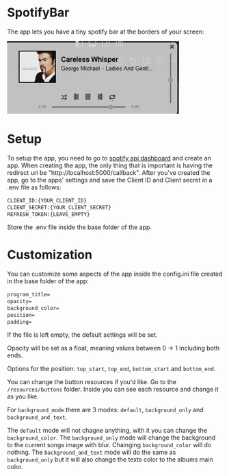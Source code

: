 # SpotifyBar 
The app lets you have a tiny spotify bar at the borders of your screen:

![Image example of the app](resources/images/example.png)

# Setup
To setup the app, you need to go to [spotify api dashboard](https://developer.spotify.com/dashboard) and create an app.
When creating the app, the only thing that is important is having the redirect uri be "http://localhost:5000/callback".
After you've created the app, go to the apps' settings and save the Client ID and Client secret in a .env file as follows:

    CLIENT_ID:{YOUR_CLIENT_ID}
    CLIENT_SECRET:{YOUR_CLIENT_SECRET}
    REFRESH_TOKEN:{LEAVE_EMPTY}

Store the .env file inside the base folder of the app.

# Customization
You can customize some aspects of the app inside the config.ini file created in the base folder of the app:

    program_title=
    opacity=
    background_color=
    position=
    padding=

If the file is left empty, the default settings will be set.

Opacity will be set as a float, meaning values between 0 -> 1 including both ends.

Options for the position: `top_start`, `top_end`, `bottom_start` and `bottom_end`.

You can change the button resources if you'd like. Go to the `/resources/buttons` folder.
Inside you can see each resource and change it as you like.

For `background_mode` there are 3 modes: `default`, `background_only` and `background_and_text`.

The `default` mode will not chagne anything, with it you can change the `background_color`.
The `background_only` mode will change the background to the current songs image with blur. Chainging `background_color` will do nothing.
The `background_and_text` mode will do the same as `background_only` but it will also change the texts color to the albums main color.
